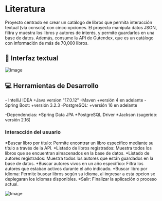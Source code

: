 # Literatura

<p>
Proyecto centrado en crear un catálogo de libros que permita interacción textual (vía consola) con cinco opciones. El proyecto manipula datos JSON, filtra y muestra los libros y autores de interés, y permite       guardarlos en una base de datos. Además, consume la API de Gutendex, que es un catálogo con información de más de 70,000 libros.
</p>

## :key: Interfaz textual

![Image](https://github.com/user-attachments/assets/5478d7e1-746b-4b29-8b86-d7e5d359a3e0)

## :computer: Herramientas de Desarrollo
<p>
 - IntelliJ IDEA
 +Java version "17.0.12"
-Maven
  +versión 4 en adelante
-Spring Boot:
  +versión 3.2.3
-PostgreSQL:
  +versión 16 en adelante

-Dependencias:
  *Spring Data JPA
  *PostgreSQL Driver
  *Jackson (sugerido: versión 2.16)

</p>

### Interacción del usuario
<p>
  *Buscar libro por título: Permite encontrar un libro específico mediante su título a través de la API. 
  *Listado de libros registrados: Muestra todos los libros que se encuentran almacenados en la base de datos. 
  *Listado de autores registrados: Muestra todos los autores que están guardados en la base de datos. 
  *Buscar autores vivos en un año específico: Filtra los autores que estaban activos durante el año indicado. 
  *Buscar libro por idioma: Permite buscar libros según su idioma, al ingresar a esta opcion se deplegaran los idiomas disponibles.
  *Salir: Finalizar la aplicación o proceso actual.
</p>


![Image](https://github.com/user-attachments/assets/80a72ab0-6e53-4bb0-8514-a2e2196a2f8d)
